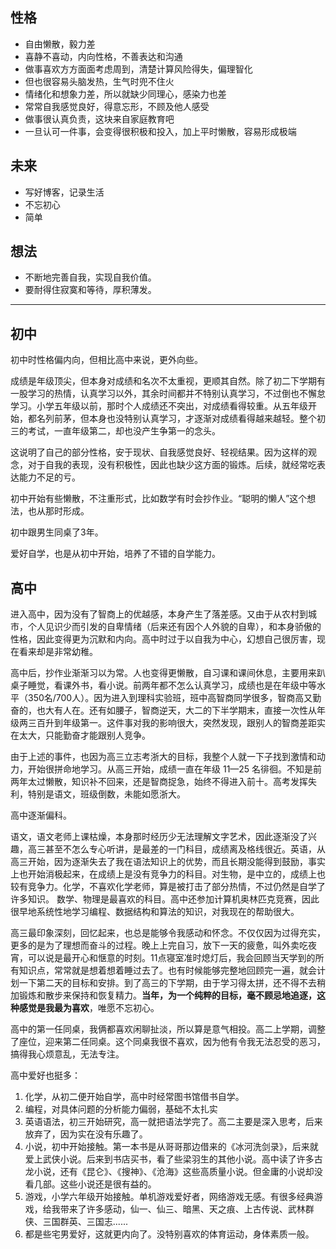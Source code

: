 ## 性格

- 自由懒散，毅力差
- 喜静不喜动，内向性格，不善表达和沟通
- 做事喜欢方方面面考虑周到，清楚计算风险得失，偏理智化
- 但也很容易头脑发热，生气时兜不住火
- 情绪化和想象力差，所以就缺少同理心，感染力也差
- 常常自我感觉良好，得意忘形，不顾及他人感受
- 做事很认真负责，这块来自家庭教育吧
- 一旦认可一件事，会变得很积极和投入，加上平时懒散，容易形成极端

## 未来

- 写好博客，记录生活
- 不忘初心
- 简单

## 想法

- 不断地完善自我，实现自我价值。
- 要耐得住寂寞和等待，厚积薄发。

---------------

## 初中

初中时性格偏内向，但相比高中来说，更外向些。

成绩是年级顶尖，但本身对成绩和名次不太重视，更顺其自然。除了初二下学期有一股学习的热情，认真学习以外，其余时间都并不特别认真学习，不过倒也不懈怠学习。小学五年级以前，那时个人成绩还不突出，对成绩看得较重。从五年级开始，都名列前茅，但本身也没特别认真学习，才逐渐对成绩看得越来越轻。整个初三的考试，一直年级第二，却也没产生争第一的念头。

这说明了自己的部分性格，安于现状、自我感觉良好、轻视结果。因为这样的观念，对于自我的表现，没有积极性，因此也缺少这方面的锻炼。后续，就经常吃表达能力不足的亏。

初中开始有些懒散，不注重形式，比如数学有时会抄作业。“聪明的懒人”这个想法，也从那时形成。

初中跟男生同桌了3年。

爱好自学，也是从初中开始，培养了不错的自学能力。


## 高中

进入高中，因为没有了智商上的优越感，本身产生了落差感。又由于从农村到城市，个人见识少而引发的自卑情绪（后来还有因个人外貌的自卑），和本身骄傲的性格，因此变得更为沉默和内向。高中时过于以自我为中心，幻想自己很厉害，现在看来却是非常幼稚。

高中后，抄作业渐渐习以为常。人也变得更懒散，自习课和课间休息，主要用来趴桌子睡觉，看课外书，看小说。前两年都不怎么认真学习，成绩也是在年级中等水平（350名/700人）。因为进入到理科实验班，班中高智商同学很多，智商高又勤奋的，也大有人在。还有如腰子，智商逆天，大二的下半学期末，直接一次性从年级两三百升到年级第一。这件事对我的影响很大，突然发现，跟别人的智商差距实在太大，只能勤奋才能跟别人竞争。

由于上述的事件，也因为高三立志考浙大的目标，我整个人就一下子找到激情和动力，开始很拼命地学习。从高三开始，成绩一直在年级 11—25 名徘徊。不知是前两年太过懒散，知识补不回来，还是智商捉急，始终不得进入前十。高考发挥失利，特别是语文，班级倒数，未能如愿浙大。

高中逐渐偏科。

语文，语文老师上课枯燥，本身那时经历少无法理解文字艺术，因此逐渐没了兴趣，高三甚至不怎么专心听讲，是最差的一门科目，成绩离及格线很近。英语，从高三开始，因为逐渐失去了我在语法知识上的优势，而且长期没能得到鼓励，事实上也开始消极起来，在成绩上是没有竞争力的科目。对生物，是中立的，成绩上也较有竞争力。化学，不喜欢化学老师，算是被打击了部分热情，不过仍然是自学了许多知识。 数学、物理是最喜欢的科目。高中还参加计算机奥林匹克竞赛，因此很早地系统性地学习编程、数据结构和算法的知识，对我现在的帮助很大。

高三最印象深刻，回忆起来，也总是能够令我感动和怀念。不仅仅因为过得充实，更多的是为了理想而奋斗的过程。晚上上完自习，放下一天的疲惫，叫外卖吃夜宵，可以说是最开心和惬意的时刻。11点寝室准时熄灯后，我会回顾当天学到的所有知识点，常常就是想着想着睡过去了。也有时候能够完整地回顾完一遍，就会计划一下第二天的目标和安排。到了高三的下学期，由于学习得太拼，还不得不去稍加锻炼和散步来保持和恢复精力。**当年，为一个纯粹的目标，毫不顾忌地追逐，这种感觉是我最为喜欢**，唯愿不忘初心。

高中的第一任同桌，我俩都喜欢闲聊扯淡，所以算是意气相投。高二上学期，调整了座位，迎来第二任同桌。这个同桌我很不喜欢，因为他有令我无法忍受的恶习，搞得我心烦意乱，无法专注。

高中爱好也挺多：

1. 化学，从初二便开始自学，高中时经常图书馆借书自学。
2. 编程，对具体问题的分析能力偏弱，基础不太扎实
3. 英语语法，初三开始研究，高一就把语法学完了。高二主要是深入思考，后来放弃了，因为实在没有乐趣了。
4. 小说，初中开始接触。第一本书是从哥哥那边借来的《冰河洗剑录》，后来就爱上武侠小说。后来到书店买书，看了些梁羽生的其他小说。高中读了许多古龙小说，还有《昆仑》、《搜神》、《沧海》这些高质量小说。但金庸的小说却没看几部。这些小说还是很有益的。
5. 游戏，小学六年级开始接触。单机游戏爱好者，网络游戏无感。有很多经典游戏，给我带来了许多感动，仙一、仙三、暗黑、天之痕、上古传说、武林群侠、三国群英、三国志......
6. 都是些宅男爱好，这就更内向了。没特别喜欢的体育运动，身体素质一般。